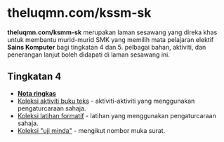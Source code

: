 # theluqmn.com/kssm-sk

**theluqmn.com/ksmm-sk** merupakan laman sesawang yang direka khas untuk membantu murid-murid SMK yang memilih mata pelajaran elektif **Sains Komputer** bagi tingkatan 4 dan 5. pelbagai bahan, aktiviti, dan penerangan lanjut boleh didapati di laman sesawang ini.

## Tingkatan 4

- [**Nota ringkas**](https://theluqmn.com/kssm-sk/tingkatan_4/nota_ringkas)
- [Koleksi aktiviti buku teks](https://github.com/theluqmn/kssm-sk/tree/main/tingkatan_4/aktiviti) - aktiviti-aktiviti yang menggunakan pengaturcaraan sahaja.
- [Koleksi latihan formatif](https://github.com/theluqmn/kssm-sk/tree/main/tingkatan_4/latihan) - latihan yang menggunakan pengaturcaraan sahaja.
- [Koleksi "uji minda"](https://github.com/theluqmn/kssm-sk/tree/main/tingkatan_4/uji_minda) - mengikut nombor muka surat.
